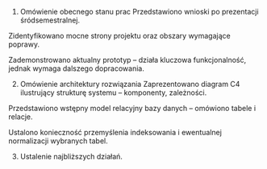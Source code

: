 1. Omówienie obecnego stanu prac
Przedstawiono wnioski po prezentacji śródsemestralnej.

Zidentyfikowano mocne strony projektu oraz obszary wymagające poprawy.

Zademonstrowano aktualny prototyp – działa kluczowa funkcjonalność, jednak wymaga dalszego dopracowania.

2. Omówienie architektury rozwiązania
Zaprezentowano diagram C4 ilustrujący strukturę systemu – komponenty, zależności.

Przedstawiono wstępny model relacyjny bazy danych – omówiono tabele i relacje.

Ustalono konieczność przemyślenia indeksowania i ewentualnej normalizacji wybranych tabel.

3. Ustalenie najbliższych działań.
